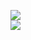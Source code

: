 [![](https://img.shields.io/badge/Made%20With-Github%20Spray-lightgrey.svg?style=for-the-badge&logo=github)](https://github.com/Annihil/github-spray#545)  
[![](https://i.imgur.com/2DrTn0Z.gif)](https://github.com/Annihil/github-spray)